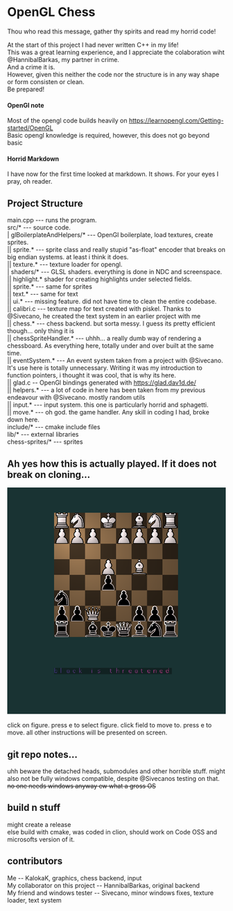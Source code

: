 # OpenGL Chess

Thou who read this message, gather thy spirits and read my horrid code! <br>

At the start of this project I had never written C++ in my life! <br>
This was a great learning experience, and I appreciate the colaboration wiht @HannibalBarkas, my partner in crime. <br>
And a crime it is.  <br>
However, given this neither the code nor the structure is in any way shape or form consisten or clean. <br>
Be prepared! <br>

#### OpenGl note
Most of the opengl code builds heavily on https://learnopengl.com/Getting-started/OpenGL <br>
Basic opengl knowledge is required, however, this does not go beyond basic <br>

#### Horrid Markdown
I have now for the first time looked at markdown. It shows. For your eyes I pray, oh reader. 

## Project Structure

main.cpp --- runs the program.  <br>
src/* --- source code.  <br>
|   glBoilerplateAndHelpers/* --- OpenGl boilerplate, load textures, create sprites.  <br>
||   sprite.* --- sprite class and really stupid "as-float" encoder that breaks on big endian systems. at least i think it does. <br>
||   texture.* --- texture loader for opengl. <br>
|   shaders/* --- GLSL shaders. everything is done in NDC and screenspace. <br>
||   highlight.* shader for creating highlights under selected fields. <br>
||   sprite.* --- same for sprites <br>
||   text.* --- same for text <br>
||   ui.* --- missing feature. did not have time to clean the entire codebase. <br>
||   calibri.c --- texture map for text created with piskel. Thanks to @Sivecano, he created the text system in an earlier project with me <br>
||   chess.* --- chess backend. but sorta messy. I guess its pretty efficient though... only thing it is <br>
||   chessSpriteHandler.* --- uhhh... a really dumb way of rendering a chessboard. As everything here, totally under and over built at the same time. <br>
||   eventSystem.* --- An event system taken from a project with @Sivecano. It's use here is totally unnecessary. Writing it was my introduction to function pointers, i thought it was cool, that is why its here. <br>
||   glad.c -- OpenGl bindings generated with https://glad.dav1d.de/ <br>
||   helpers.* --- a lot of code in here has been taken from my previous endeavour with @Sivecano. mostly random utils <br>
||   input.* --- input system. this one is particularly horrid and sphagetti. <br>
||   move.* --- oh god. the game handler. Any skill in coding I had, broke down here. <br>
include/* --- cmake include files <br>
lib/* --- external libraries <br>
chess-sprites/* --- sprites <br>

## Ah yes how this is actually played. If it does not break on cloning...

 ![Se Geeeem](oglimg.png)
 
click on figure. press e to select figure. click field to move to. press e to move. all other instructions will be presented on screen.

## git repo notes...

uhh beware the detached heads, submodules and other horrible stuff. might also not be fully windows compatible, despite @Sivecanos testing on that. <br>
~~no one needs windows anyway ew what a gross OS~~

## build n stuff
might create a release <br>
else build with cmake, was coded in clion, should work on Code OSS and microsofts version of it.

## contributors
Me -- KalokaK, graphics, chess backend, input <br>
My collaborator on this project -- HannibalBarkas, original backend <br>
My friend and windows tester -- Sivecano, minor windows fixes, texture loader, text system <br>

